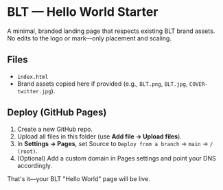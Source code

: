 # BLT — Hello World Starter

A minimal, branded landing page that respects existing BLT brand assets. No edits to the logo or mark—only placement and scaling.

## Files
- `index.html`
- Brand assets copied here if provided (e.g., `BLT.png`, `BLT.jpg`, `COVER-twitter.jpg`).

## Deploy (GitHub Pages)
1. Create a new GitHub repo.
2. Upload all files in this folder (use **Add file → Upload files**).
3. In **Settings → Pages**, set Source to `Deploy from a branch` → `main` → `/ (root)`.
4. (Optional) Add a custom domain in Pages settings and point your DNS accordingly.

That's it—your BLT "Hello World" page will be live.
